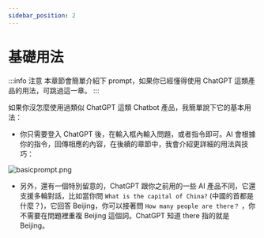 ```yaml
---
sidebar_position: 2
---
```


# 基礎用法

:::info 注意
本章節會簡單介紹下 prompt，如果你已經懂得使用 ChatGPT 這類產品的用法，可跳過這一章。
:::

如果你沒怎麼使用過類似 ChatGPT 這類 Chatbot 產品，我簡單說下它的基本用法：

- 你只需要登入 ChatGPT 後，在輸入框內輸入問題，或者指令即可。AI 會根據你的指令，回傳相應的內容，在後續的章節中，我會介紹更詳細的用法與技巧：

![basicprompt.png](./assets/basicprompt.png)

- 另外，還有一個特別留意的，ChatGPT 跟你之前用的一些 AI 產品不同，它還支援多輪對話，比如當你問 `What is the capital of China?` (中國的首都是什麼？)，它回答 Beijing，你可以接著問 `How many people are there？` ，你不需要在問題裡重複 Beijing 這個詞。ChatGPT 知道 there 指的就是 Beijing。
